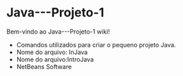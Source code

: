 # Java---Projeto-1
Bem-vindo ao Java---Projeto-1 wiki!
- Comandos utilizados para criar o pequeno projeto Java.
- Nome do arquivo: InJava
- Nome do arquivo:IntroJava
- NetBeans
Software

